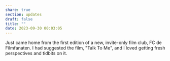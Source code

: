 ```yaml
---
share: true
section: updates
draft: false
title: ""
date: 2023-09-30 00:03:05
---
```


Just came home from the first edition of a new, invite-only film club, FC de Filmfanaten. I had suggested the film, "Talk To Me", and I loved getting fresh perspectives and tidbits on it.
